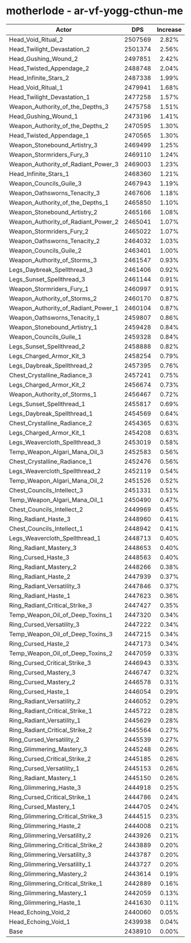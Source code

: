 # motherlode - ar-vf-yogg-cthun-me
| Actor | DPS | Increase |
|---|:---:|:---:|
|Head_Void_Ritual_2|2507569|2.82%|
|Head_Twilight_Devastation_2|2501374|2.56%|
|Head_Gushing_Wound_2|2497851|2.42%|
|Head_Twisted_Appendage_2|2488748|2.04%|
|Head_Infinite_Stars_2|2487338|1.99%|
|Head_Void_Ritual_1|2479941|1.68%|
|Head_Twilight_Devastation_1|2477258|1.57%|
|Weapon_Authority_of_the_Depths_3|2475758|1.51%|
|Head_Gushing_Wound_1|2473196|1.41%|
|Weapon_Authority_of_the_Depths_2|2470595|1.30%|
|Head_Twisted_Appendage_1|2470565|1.30%|
|Weapon_Stonebound_Artistry_3|2469499|1.25%|
|Weapon_Stormriders_Fury_3|2469110|1.24%|
|Weapon_Authority_of_Radiant_Power_3|2469003|1.23%|
|Head_Infinite_Stars_1|2468360|1.21%|
|Weapon_Councils_Guile_3|2467943|1.19%|
|Weapon_Oathsworns_Tenacity_3|2467606|1.18%|
|Weapon_Authority_of_the_Depths_1|2465850|1.10%|
|Weapon_Stonebound_Artistry_2|2465166|1.08%|
|Weapon_Authority_of_Radiant_Power_2|2465041|1.07%|
|Weapon_Stormriders_Fury_2|2465022|1.07%|
|Weapon_Oathsworns_Tenacity_2|2464032|1.03%|
|Weapon_Councils_Guile_2|2463401|1.00%|
|Weapon_Authority_of_Storms_3|2461547|0.93%|
|Legs_Daybreak_Spellthread_3|2461406|0.92%|
|Legs_Sunset_Spellthread_3|2461144|0.91%|
|Weapon_Stormriders_Fury_1|2460997|0.91%|
|Weapon_Authority_of_Storms_2|2460170|0.87%|
|Weapon_Authority_of_Radiant_Power_1|2460104|0.87%|
|Weapon_Oathsworns_Tenacity_1|2459807|0.86%|
|Weapon_Stonebound_Artistry_1|2459428|0.84%|
|Weapon_Councils_Guile_1|2459328|0.84%|
|Legs_Sunset_Spellthread_2|2458888|0.82%|
|Legs_Charged_Armor_Kit_3|2458254|0.79%|
|Legs_Daybreak_Spellthread_2|2457395|0.76%|
|Chest_Crystalline_Radiance_3|2457241|0.75%|
|Legs_Charged_Armor_Kit_2|2456674|0.73%|
|Weapon_Authority_of_Storms_1|2456467|0.72%|
|Legs_Sunset_Spellthread_1|2455817|0.69%|
|Legs_Daybreak_Spellthread_1|2454569|0.64%|
|Chest_Crystalline_Radiance_2|2454365|0.63%|
|Legs_Charged_Armor_Kit_1|2454208|0.63%|
|Legs_Weavercloth_Spellthread_3|2453019|0.58%|
|Temp_Weapon_Algari_Mana_Oil_3|2452583|0.56%|
|Chest_Crystalline_Radiance_1|2452476|0.56%|
|Legs_Weavercloth_Spellthread_2|2452119|0.54%|
|Temp_Weapon_Algari_Mana_Oil_2|2451526|0.52%|
|Chest_Councils_Intellect_3|2451331|0.51%|
|Temp_Weapon_Algari_Mana_Oil_1|2450490|0.47%|
|Chest_Councils_Intellect_2|2449969|0.45%|
|Ring_Radiant_Haste_3|2448960|0.41%|
|Chest_Councils_Intellect_1|2448942|0.41%|
|Legs_Weavercloth_Spellthread_1|2448713|0.40%|
|Ring_Radiant_Mastery_3|2448653|0.40%|
|Ring_Cursed_Haste_3|2448563|0.40%|
|Ring_Radiant_Mastery_2|2448266|0.38%|
|Ring_Radiant_Haste_2|2447939|0.37%|
|Ring_Radiant_Versatility_3|2447846|0.37%|
|Ring_Radiant_Haste_1|2447623|0.36%|
|Ring_Radiant_Critical_Strike_3|2447427|0.35%|
|Temp_Weapon_Oil_of_Deep_Toxins_1|2447320|0.34%|
|Ring_Cursed_Versatility_3|2447222|0.34%|
|Temp_Weapon_Oil_of_Deep_Toxins_3|2447215|0.34%|
|Ring_Cursed_Haste_2|2447173|0.34%|
|Temp_Weapon_Oil_of_Deep_Toxins_2|2447059|0.33%|
|Ring_Cursed_Critical_Strike_3|2446943|0.33%|
|Ring_Cursed_Mastery_3|2446747|0.32%|
|Ring_Cursed_Mastery_2|2446578|0.31%|
|Ring_Cursed_Haste_1|2446054|0.29%|
|Ring_Radiant_Versatility_2|2446052|0.29%|
|Ring_Radiant_Critical_Strike_1|2445722|0.28%|
|Ring_Radiant_Versatility_1|2445629|0.28%|
|Ring_Radiant_Critical_Strike_2|2445564|0.27%|
|Ring_Cursed_Versatility_2|2445539|0.27%|
|Ring_Glimmering_Mastery_3|2445248|0.26%|
|Ring_Cursed_Critical_Strike_2|2445185|0.26%|
|Ring_Cursed_Versatility_1|2445153|0.26%|
|Ring_Radiant_Mastery_1|2445150|0.26%|
|Ring_Glimmering_Haste_3|2444918|0.25%|
|Ring_Cursed_Critical_Strike_1|2444786|0.24%|
|Ring_Cursed_Mastery_1|2444705|0.24%|
|Ring_Glimmering_Critical_Strike_3|2444515|0.23%|
|Ring_Glimmering_Haste_2|2444008|0.21%|
|Ring_Glimmering_Versatility_2|2443926|0.21%|
|Ring_Glimmering_Critical_Strike_2|2443889|0.20%|
|Ring_Glimmering_Versatility_3|2443787|0.20%|
|Ring_Glimmering_Versatility_1|2443727|0.20%|
|Ring_Glimmering_Mastery_2|2443614|0.19%|
|Ring_Glimmering_Critical_Strike_1|2442889|0.16%|
|Ring_Glimmering_Mastery_1|2442059|0.13%|
|Ring_Glimmering_Haste_1|2441630|0.11%|
|Head_Echoing_Void_2|2440060|0.05%|
|Head_Echoing_Void_1|2439938|0.04%|
|Base|2438910|0.00%|
